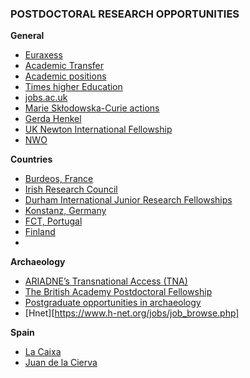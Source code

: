 ### POSTDOCTORAL RESEARCH OPPORTUNITIES

**General**

* [Euraxess](https://euraxess.ec.europa.eu)
* [Academic Transfer](https://www.academictransfer.com)
* [Academic positions](https://academicpositions.es)
* [Times higher Education](https://www.timeshighereducation.com)
* [jobs.ac.uk](https://www.jobs.ac.uk)
* [Marie Skłodowska-Curie actions](https://ec.europa.eu/research/mariecurieactions/)
* [Gerda Henkel](https://www.gerda-henkel-stiftung.de/en/researchscholarships)
* [UK Newton International Fellowship](https://royalsociety.org/grants-schemes-awards/grants/newton-international/)
* [NWO](https://www.nwo.nl/en/funding/our-funding-instruments/nwo/innovational-research-incentives-scheme/index.html)

**Countries**

* [Burdeos, France](https://idex.u-bordeaux.fr/n/Talent-culture/International-Post-Doctorates/r3137.html)
* [Irish Research Council](http://research.ie/funding/goipd/)
* [Durham International Junior Research Fellowships](https://www.dur.ac.uk/ias/diferens/junior/)
* [Konstanz, Germany](https://scholarship-positions.com/bridge-postdoctoral-research-scholarships-university-konstanz-germany/2017/11/14/)
* [FCT, Portugal](https://www.fct.pt/estatisticas/bolsas/)
* [Finland](https://www.scholarshipsads.com/finland-tias-postdoctoral-research-positions-international-students-2018/#gs.9m4lqm)
*



**Archaeology**

* [ARIADNE’s Transnational Access (TNA)](https://ariadne-infrastructure.eu/transnational-access/)
* [The British Academy Postdoctoral Fellowship](https://www.thebritishacademy.ac.uk/funding/british-academy-postdoctoral-fellowships)
* [Postgraduate opportunities in archaeology](https://archpostgrad.wordpress.com/)
* [Hnet][https://www.h-net.org/jobs/job_browse.php]


**Spain**

* [La Caixa](https://obrasociallacaixa.org/en/investigacion-y-becas/becas-de-la-caixa/posdoctorado-junior-leader/descripcion-del-programa)
* [Juan de la Cierva](http://www.ciencia.gob.es/portal/site/MICINN/menuitem.dbc68b34d11ccbd5d52ffeb801432ea0/?vgnextoid=73d917cd13e77610VgnVCM1000001d04140aRCRD)



